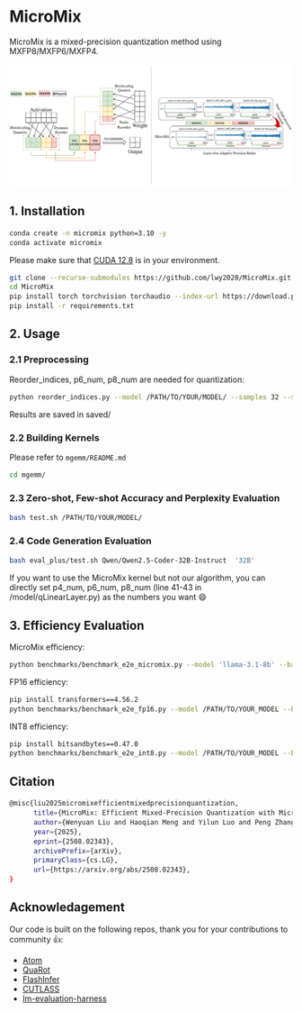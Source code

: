 # MicroMix
MicroMix is a mixed-precision quantization method using MXFP8/MXFP6/MXFP4. 

![](/figures/main.png)

## 1. Installation
```bash
conda create -n micromix python=3.10 -y
conda activate micromix
```
Please make sure that [CUDA 12.8](https://developer.nvidia.com/cuda-12-8-1-download-archive?target_os=Linux&target_arch=x86_64&Distribution=Ubuntu&target_version=22.04&target_type=runfile_local) is in your environment.
```bash
git clone --recurse-submodules https://github.com/lwy2020/MicroMix.git
cd MicroMix
pip install torch torchvision torchaudio --index-url https://download.pytorch.org/whl/cu128
pip install -r requirements.txt
```

## 2. Usage

### 2.1 Preprocessing
Reorder_indices, p6_num, p8_num are needed for quantization:
```bash
python reorder_indices.py --model /PATH/TO/YOUR/MODEL/ --samples 32 --seqlen 2048 --act_sort_metric mean
```
Results are saved in saved/
### 2.2 Building Kernels
Please refer to `mgemm/README.md`
```bash
cd mgemm/
```
### 2.3 Zero-shot, Few-shot Accuracy and Perplexity Evaluation
```bash
bash test.sh /PATH/TO/YOUR/MODEL/
```

### 2.4 Code Generation Evaluation
```bash
bash eval_plus/test.sh Qwen/Qwen2.5-Coder-32B-Instruct  '32B'
```

If you want to use the MicroMix kernel but not our algorithm, you can directly set p4_num, p6_num, p8_num (line 41-43 in /model/qLinearLayer.py) as the numbers you want 😄

## 3. Efficiency Evaluation
MicroMix efficiency:
```bash
python benchmarks/benchmark_e2e_micromix.py --model 'llama-3.1-8b' --batch_size 8 --prefill_seq_len 2048
```
FP16 efficiency:
```bash
pip install transformers==4.56.2
python benchmarks/benchmark_e2e_fp16.py --model /PATH/TO/YOUR_MODEL --batch_size 8 --prefill_seq_len 2048
```
INT8 efficiency:
```bash
pip install bitsandbytes==0.47.0
python benchmarks/benchmark_e2e_int8.py --model /PATH/TO/YOUR_MODEL --batch_size 12 --prefill_seq_len 2048
```

## Citation
```bash
@misc{liu2025micromixefficientmixedprecisionquantization,
      title={MicroMix: Efficient Mixed-Precision Quantization with Microscaling Formats for Large Language Models}, 
      author={Wenyuan Liu and Haoqian Meng and Yilun Luo and Peng Zhang and Xindian Ma},
      year={2025},
      eprint={2508.02343},
      archivePrefix={arXiv},
      primaryClass={cs.LG},
      url={https://arxiv.org/abs/2508.02343}, 
}
```

## Acknowledagement
Our code is built on the following repos, thank you for your contributions to community 👍:
- [Atom](https://github.com/efeslab/Atom.git)
- [QuaRot](https://github.com/spcl/QuaRot)
- [FlashInfer](https://github.com/flashinfer-ai/flashinfer/tree/main)
- [CUTLASS](https://github.com/NVIDIA/cutlass)
- [lm-evaluation-harness](https://github.com/EleutherAI/lm-evaluation-harness)
